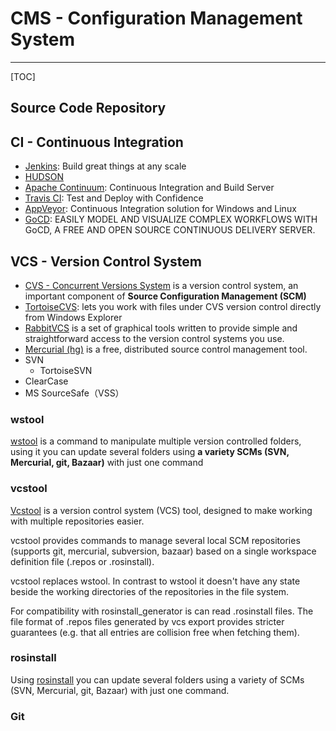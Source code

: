 # CMS - Configuration Management System

-----

[TOC]

## Source Code Repository

## CI - Continuous Integration

* [Jenkins](https://jenkins.io/): Build great things at any scale
* [HUDSON](http://hudson-ci.org/)
* [Apache Continuum](http://continuum.apache.org/): Continuous Integration and Build Server
* [Travis CI](https://travis-ci.org/): Test and Deploy with Confidence
* [AppVeyor](https://www.appveyor.com/): Continuous Integration solution for Windows and Linux
* [GoCD](https://www.gocd.org/): EASILY MODEL AND VISUALIZE COMPLEX WORKFLOWS WITH GoCD, A FREE AND OPEN SOURCE CONTINUOUS DELIVERY SERVER.

## VCS - Version Control System

* [CVS - Concurrent Versions System](http://www.nongnu.org/cvs/) is a version control system, an important component of **Source Configuration Management (SCM)**
* [TortoiseCVS](http://www.tortoisecvs.org/): lets you work with files under CVS version control directly from Windows Explorer
* [RabbitVCS](http://rabbitvcs.org/) is a set of graphical tools written to provide simple and straightforward access to the version control systems you use.
* [Mercurial (hg)](https://www.mercurial-scm.org/) is a free, distributed source control management tool.
* SVN
  - TortoiseSVN
* ClearCase
* MS SourceSafe（VSS）

### wstool

[wstool](https://www.mankier.com/1/wstool) is a command to manipulate multiple version controlled folders, using it you can update several folders using **a variety SCMs (SVN, Mercurial, git, Bazaar)** with just one command

### vcstool

[Vcstool](http://wiki.ros.org/vcstool) is a version control system (VCS) tool, designed to make working with multiple repositories easier.

vcstool provides commands to manage several local SCM repositories (supports git, mercurial, subversion, bazaar) based on a single workspace definition file (.repos or .rosinstall).

vcstool replaces wstool. In contrast to wstool it doesn't have any state beside the working directories of the repositories in the file system.

For compatibility with rosinstall_generator is can read .rosinstall files. The file format of .repos files generated by vcs export provides stricter guarantees (e.g. that all entries are collision free when fetching them).

### rosinstall

Using [rosinstall](http://wiki.ros.org/rosinstall) you can update several folders using a variety of SCMs (SVN, Mercurial, git, Bazaar) with just one command.

### Git
